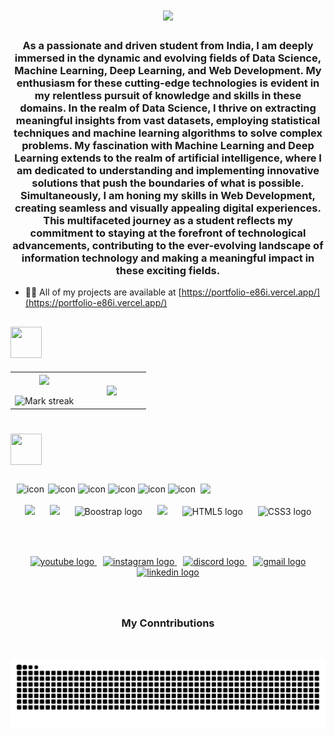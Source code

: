 

<h1 align="center">
  <a href="https://git.io/typing-svg">
    <img src="https://readme-typing-svg.herokuapp.com/?lines=Hi+There!+👋;+Myself+Tushar+Gandhi!;&center=true&size=30">
  </a>
</h1>
<h3 align="center">As a passionate and driven student from India, I am deeply immersed in the dynamic and evolving fields of Data Science, Machine Learning, Deep Learning, and Web Development. My enthusiasm for these cutting-edge technologies is evident in my relentless pursuit of knowledge and skills in these domains. In the realm of Data Science, I thrive on extracting meaningful insights from vast datasets, employing statistical techniques and machine learning algorithms to solve complex problems. My fascination with Machine Learning and Deep Learning extends to the realm of artificial intelligence, where I am dedicated to understanding and implementing innovative solutions that push the boundaries of what is possible. Simultaneously, I am honing my skills in Web Development, creating seamless and visually appealing digital experiences. This multifaceted journey as a student reflects my commitment to staying at the forefront of technological advancements, contributing to the ever-evolving landscape of information technology and making a meaningful impact in these exciting fields.</h3>


- 👨‍💻 All of my projects are available at [https://portfolio-e86i.vercel.app/](https://portfolio-e86i.vercel.app/)
###
## <img src="https://media2.giphy.com/media/QssGEmpkyEOhBCb7e1/giphy.gif?cid=ecf05e47a0n3gi1bfqntqmob8g9aid1oyj2wr3ds3mg700bl&rid=giphy.gif" width="50px" height="50px">

<p align="center">
  <!--- stats (start) -->
<table align="center">
<tr border="none">
<td width="50%" align="center">
  
  <img  align="center"  src="https://github-readme-stats.vercel.app/api?username=tushargandhi77&theme=ayu-mirage&show_icons=true&count_private=true" />
  <br></br>
  <img  title="🔥 Get streak stats for your profile at git.io/streak-stats" alt="Mark streak" src="https://github-readme-streak-stats.herokuapp.com/?user=tushargandhi77&theme=ayu-mirage&hide_border=false" /> 
</td>

<td width="50%" align="center">

  <img  align="center"  src="https://github-readme-stats.anuraghazra1.vercel.app/api/top-langs/?username=tushargandhi77&theme=ayu-mirage&hide_border=false&no-bg=true&no-frame=true&langs_count=10"/>
  
  </td>
</tr>
</table>
<!--- stats (end) -->

# <img src="https://media.giphy.com/media/M4NykXxUE0HAcK7UJ6/giphy.gif" width="50px" height="50px"></img>


###

<img align="right" src="https://media1.tenor.com/m/EOJFPDotTccAAAAd/deadpool-dance-bye-bye-bye.gif" width="200"/>

###

<div align="center">
  <img src="https://techstack-generator.vercel.app/python-icon.svg" alt="icon" width="50" style="margin: 0 2px;" />
  <img src="https://techstack-generator.vercel.app/java-icon.svg" alt="icon" width="50" style="margin: 0 0px;" />
  <img src="https://techstack-generator.vercel.app/js-icon.svg" alt="icon" width="50" style="margin: 0 0px;" />
  <img src="https://techstack-generator.vercel.app/ts-icon.svg" alt="icon" width="50" style="margin: 0 0px;" />
  <img src="https://techstack-generator.vercel.app/react-icon.svg" alt="icon" width="50" style="margin: 0 0px;" />
  <img src="https://techstack-generator.vercel.app/mysql-icon.svg" alt="icon" width="50" style="margin: 0 0px;" />
</div>
<br/>
<div align="center">
  <img src="https://media.giphy.com/media/SU2ic3wTfuC6JhD1lA/giphy.gif" width="50" style="margin: 0 10px;" />
  <img src="https://media3.giphy.com/media/kdFc8fubgS31b8DsVu/giphy.webp" width="50" style="margin: 0 10px;" />
  <img src="https://i.giphy.com/media/Sr8xDpMwVKOHUWDVRD/200.webp" width="50" alt="Boostrap logo" style="margin: 0 10px;" />
  <img src="https://i.giphy.com/media/IdyAQJVN2kVPNUrojM/200.webp" width="50" style="margin: 0 10px;" />
  <img src="https://i.giphy.com/media/XAxylRMCdpbEWUAvr8/200.webp" width="52" alt="HTML5 logo" style="margin: 0 10px;" />
  <img src="https://i.giphy.com/media/fsEaZldNC8A1PJ3mwp/200.webp" width="52" alt="CSS3 logo" style="margin: 0 10px;" />
</div>
</br>
<h2 align="center"></h2>
</br>
<div align="center">
  <a href="https://youtube.com/yourprofile" target="_blank" style="margin: 0 5px;">
    <img src="https://img.shields.io/static/v1?message=Youtube&logo=youtube&label=&color=FF0000&logoColor=white&labelColor=&style=for-the-badge" width="125" alt="youtube logo" />
  </a>
  <a href="https://instagram.com/tushar_gandhi_7" target="_blank" style="margin: 0 5px;">
    <img src="https://img.shields.io/static/v1?message=Instagram&logo=instagram&label=&color=E4405F&logoColor=white&labelColor=&style=for-the-badge" width="125" alt="instagram logo" />
  </a>
  <a href="https://portfolio-e86i.vercel.app/" target="_blank" style="margin: 0 5px;">
    <img src="https://img.shields.io/static/v1?message=Discord&logo=discord&label=&color=7289DA&logoColor=white&labelColor=&style=for-the-badge" width="125" alt="discord logo" />
  </a>
  <a href="mailto:gandhitushar418@gmail.com" target="_blank" style="margin: 0 5px;">
    <img src="https://img.shields.io/static/v1?message=Gmail&logo=gmail&label=&color=D14836&logoColor=white&labelColor=&style=for-the-badge" width="125" alt="gmail logo" />
  </a>
  <a href="https://www.linkedin.com/in/tushargandhi777" target="_blank" style="margin: 0 5px;">
    <img src="https://img.shields.io/static/v1?message=LinkedIn&logo=linkedin&label=&color=0077B5&logoColor=white&labelColor=&style=for-the-badge" width="125" alt="linkedin logo" />
  </a>
</div>



###

<br clear="both">


###




###

<h3 align="center">
  My Conntributions
</h3>
</br>

![snake gif](https://github.com/tushargandhi77/tushargandhi77/blob/output/github-contribution-grid-snake-dark.svg)


